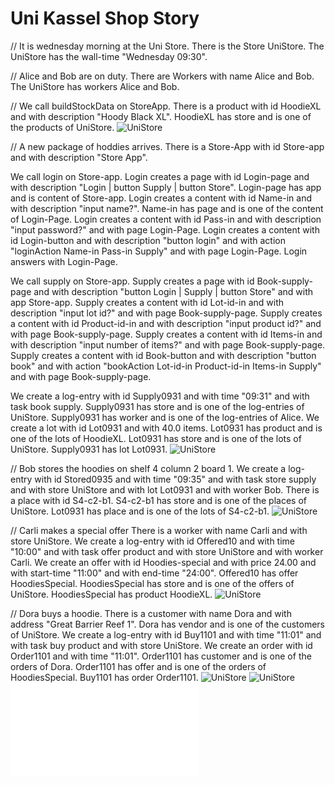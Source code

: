# Uni Kassel Shop Story	

// It is wednesday morning at the Uni Store. 
There is the Store UniStore.
The UniStore has the wall-time "Wednesday 09:30".

// Alice and Bob are on duty. 
There are Workers with name Alice and Bob. 
The UniStore has workers Alice and Bob. 

// We call buildStockData on StoreApp.
There is a product with id HoodieXL and with description "Hoody Black XL".
HoodieXL has store and is one of the products of UniStore.
![UniStore](startSituation.svg)

// A new package of hoddies arrives.
There is a Store-App with id Store-app
and with description "Store App".

We call login on Store-app.
Login creates a page with id Login-page
and with description "Login | button Supply | button Store".
Login-page has app and is content of Store-app.
Login creates a content with id Name-in and with description "input name?".
Name-in has page and is one of the content of Login-Page.
Login creates a content with id Pass-in and with description "input password?"
and with page Login-Page.
Login creates a content with id Login-button and with description "button login"
and with action "loginAction Name-in Pass-in Supply"
and with page Login-Page.
Login answers with Login-Page.

We call supply on Store-app.
Supply creates a page with id Book-supply-page
and with description "button Login | Supply | button Store"
and with app Store-app.
Supply creates a content with id Lot-id-in and with description "input lot id?"
and with page Book-supply-page.
Supply creates a content with id Product-id-in and with description "input product id?"
and with page Book-supply-page.
Supply creates a content with id Items-in and with description "input number of items?"
and with page Book-supply-page.
Supply creates a content with id Book-button and with description "button book"
and with action "bookAction Lot-id-in Product-id-in Items-in Supply"
and with page Book-supply-page.

We create a log-entry with id Supply0931 and with time "09:31" and 
with task book supply.
Supply0931 has store and is one of the log-entries of UniStore. 
Supply0931 has worker and is one of the log-entries of Alice. 
We create a lot with id Lot0931 and with 40.0 items.
Lot0931 has product and is one of the lots of HoodieXL.
Lot0931 has store and is one of the lots of UniStore.
Supply0931 has lot Lot0931.
![UniStore](hoodiesBooked.svg)

// Bob stores the hoodies on shelf 4 column 2 board 1.
We create a log-entry with id Stored0935 and with time "09:35" and 
with task store supply and with store UniStore and with lot Lot0931
and with worker Bob.
There is a place with id S4-c2-b1.
S4-c2-b1 has store and is one of the places of UniStore.
Lot0931 has place and is one of the lots of S4-c2-b1.
![UniStore](hoodiesStored.svg)

// Carli makes a special offer
There is a worker with name Carli and with store UniStore.
We create a log-entry with id Offered10 and with time "10:00" and 
with task offer product and with store UniStore and with worker Carli.
We create an offer with id Hoodies-special and with price 24.00
and with start-time "11:00" and with end-time "24:00".
Offered10 has offer HoodiesSpecial.
HoodiesSpecial has store and is one of the offers of UniStore. 
HoodiesSpecial has product HoodieXL. 
![UniStore](hoodiesOffered.svg)

// Dora buys a hoodie.
There is a customer with name Dora and with address "Great Barrier Reef 1".
Dora has vendor and is one of the customers of UniStore.
We create a log-entry with id Buy1101 and with time "11:01" and 
with task buy product and with store UniStore.
We create an order with id Order1101 and with time "11:01".
Order1101 has customer and is one of the orders of Dora. 
Order1101 has offer and is one of the orders of HoodiesSpecial. 
Buy1101 has order Order1101.
![UniStore](hoodieBought.svg)
![UniStore](hoodieBought.yaml)
![UniStore](hoodieBought.tables.html)

